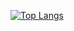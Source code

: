 [![Top Langs](https://github-readme-stats.vercel.app/api/top-langs/?username=DmitriyPichugov)](https://github.com/DmitriyPichugov/github-readme-stats)
